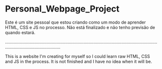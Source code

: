 # Personal_Webpage_Project

Este é um site pessoal que estou criando como um modo de aprender HTML, CSS e JS no processo. Não está finalizado e não tenho previsão de quando estará.

.........................................................................................................................................................................

This is a website I'm creating for myself so I could learn raw HTML, CSS and JS in the process. It is not finished and I have no idea when it will be.
